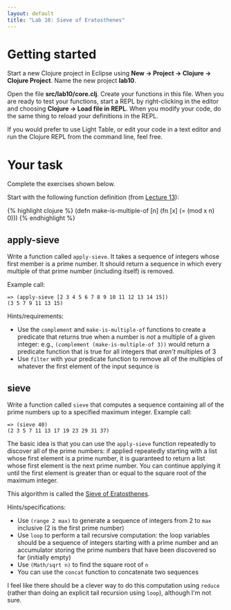 ```yaml
---
layout: default
title: "Lab 10: Sieve of Eratosthenes"
---
```


# Getting started

Start a new Clojure project in Eclipse using **New &rarr; Project &rarr; Clojure &rarr; Clojure Project**.  Name the new project **lab10**.

Open the file **src/lab10/core.clj**.  Create your functions in this file.  When you are ready to test your functions, start a REPL by right-clicking in the editor and choosing **Clojure &rarr; Load file in REPL**.  When you modify your code, do the same thing to reload your definitions in the REPL.

If you would prefer to use Light Table, or edit your code in a text editor and run the Clojure REPL from the command line, feel free.

# Your task

Complete the exercises shown below.

Start with the following function definition (from [Lecture 13](../lectures/lecture13.html)):

{% highlight clojure %}
(defn make-is-multiple-of [n]
  (fn [x]
    (= (mod x n) 0)))
{% endhighlight %}

## apply-sieve

Write a function called `apply-sieve`.  It takes a sequence of integers whose first member is a prime number.  It should return a sequence in which every multiple of that prime number (including itself) is removed.

Example call:

    => (apply-sieve [2 3 4 5 6 7 8 9 10 11 12 13 14 15])
    (3 5 7 9 11 13 15)

Hints/requirements:

* Use the `complement` and `make-is-multiple-of` functions to create a predicate that returns true when a number is *not* a multiple of a given integer: e.g., `(complement (make-is-multiple-of 3))` would return a predicate function that is true for all integers that *aren't* multiples of 3
* Use `filter` with your predicate function to remove all of the multiples of whatever the first element of the input sequnce is

## sieve

Write a function called `sieve` that computes a sequence containing all of the prime numbers up to a specified maximum integer.  Example call:

    => (sieve 40)
    (2 3 5 7 11 13 17 19 23 29 31 37)

The basic idea is that you can use the `apply-sieve` function repeatedly to discover all of the prime numbers: if applied repeatedly starting with a list whose first element is a prime number, it is guaranteed to return a list whose first element is the next prime number.  You can continue applying it until the first element is greater than or equal to the square root of the maximum integer.

This algorithm is called the [Sieve of Eratosthenes](https://en.wikipedia.org/wiki/Sieve_of_Eratosthenes).

Hints/specifications:

* Use `(range 2 max)` to generate a sequence of integers from 2 to `max` inclusive (2 is the first prime number)
* Use `loop` to perform a tail recursive computation: the loop variables should be a sequence of integers starting with a prime number and an accumulator storing the prime numbers that have been discovered so far (initially empty)
* Use `(Math/sqrt n)` to find the square root of `n`
* You can use the `concat` function to concatenate two sequences

I feel like there should be a clever way to do this computation using `reduce` (rather than doing an explicit tail recursion using `loop`), although I'm not sure.
